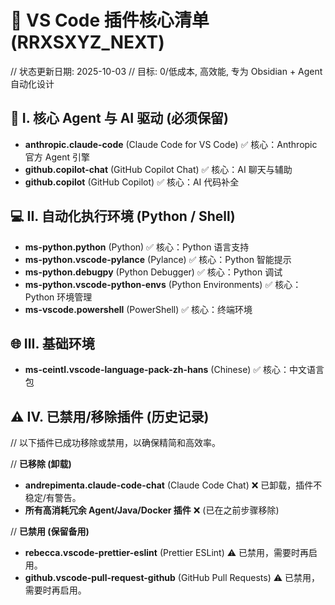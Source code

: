 # 🧩 VS Code 插件核心清单 (RRXSXYZ_NEXT)
// 状态更新日期: 2025-10-03
// 目标: 0/低成本, 高效能, 专为 Obsidian + Agent 自动化设计

## 🚀 I. 核心 Agent 与 AI 驱动 (必须保留)

- **anthropic.claude-code** (Claude Code for VS Code) ✅ 核心：Anthropic 官方 Agent 引擎
- **github.copilot-chat** (GitHub Copilot Chat) ✅ 核心：AI 聊天与辅助
- **github.copilot** (GitHub Copilot) ✅ 核心：AI 代码补全

## 💻 II. 自动化执行环境 (Python / Shell)

- **ms-python.python** (Python) ✅ 核心：Python 语言支持
- **ms-python.vscode-pylance** (Pylance) ✅ 核心：Python 智能提示
- **ms-python.debugpy** (Python Debugger) ✅ 核心：Python 调试
- **ms-python.vscode-python-envs** (Python Environments) ✅ 核心：Python 环境管理
- **ms-vscode.powershell** (PowerShell) ✅ 核心：终端环境

## 🌐 III. 基础环境

- **ms-ceintl.vscode-language-pack-zh-hans** (Chinese) ✅ 核心：中文语言包

## ⚠️ IV. 已禁用/移除插件 (历史记录)

// 以下插件已成功移除或禁用，以确保精简和高效率。

// **已移除 (卸载)**
- **andrepimenta.claude-code-chat** (Claude Code Chat) ❌ 已卸载，插件不稳定/有警告。
- **所有高消耗冗余 Agent/Java/Docker 插件** ❌ (已在之前步骤移除)

// **已禁用 (保留备用)**
- **rebecca.vscode-prettier-eslint** (Prettier ESLint) ⚠️ 已禁用，需要时再启用。
- **github.vscode-pull-request-github** (GitHub Pull Requests) ⚠️ 已禁用，需要时再启用。